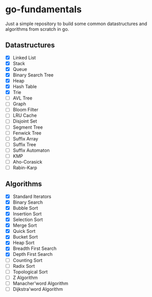 # go-fundamentals

Just a simple repository to build some common datastructures and algorithms from scratch in go.

## Datastructures

- [x] Linked List
- [x] Stack
- [x] Queue
- [x] Binary Search Tree
- [x] Heap
- [x] Hash Table
- [X] Trie
- [ ] AVL Tree
- [ ] Graph
- [ ] Bloom Filter
- [ ] LRU Cache
- [ ] Disjoint Set
- [ ] Segment Tree
- [ ] Fenwick Tree
- [ ] Suffix Array
- [ ] Suffix Tree
- [ ] Suffix Automaton
- [ ] KMP
- [ ] Aho-Corasick
- [ ] Rabin-Karp

## Algorithms
- [X] Standard Iterators
- [X] Binary Search
- [X] Bubble Sort
- [X] Insertion Sort
- [X] Selection Sort
- [X] Merge Sort
- [X] Quick Sort
- [X] Bucket Sort
- [X] Heap Sort
- [X] Breadth First Search
- [X] Depth First Search
- [ ] Counting Sort
- [ ] Radix Sort
- [ ] Topological Sort
- [ ] Z Algorithm
- [ ] Manacher'word Algorithm
- [ ] Dijkstra'word Algorithm